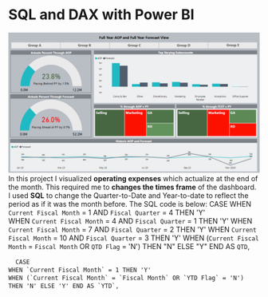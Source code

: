 # SQL and DAX with Power BI
![](/images/OPEX1.png)
In this project I visualized **operating expenses** which actualize at the end of the month. 
This required me to **changes the times frame** of the dashboard.
I used **SQL** to change the Quarter-to-Date and Year-to-date to reflect the period as if it was the month before.
The SQL code is below:
     CASE
    WHEN `Current Fiscal Month` = 1 AND `Fiscal Quarter` = 4 THEN 'Y'  
    WHEN `Current Fiscal Month` = 4 AND `Fiscal Quarter` = 1 THEN 'Y' 
    WHEN `Current Fiscal Month` = 7 AND `Fiscal Quarter` = 2 THEN 'Y' 
    WHEN `Current Fiscal Month` = 10 AND `Fiscal Quarter` = 3 THEN 'Y' 
    WHEN (`Current Fiscal Month` = `Fiscal Month` OR `QTD Flag` = 'N') THEN "N" ELSE "Y" END AS `QTD`,

      CASE
    WHEN `Current Fiscal Month` = 1 THEN 'Y'  
    WHEN (`Current Fiscal Month` = `Fiscal Month` OR `YTD Flag` = 'N') THEN 'N' ELSE 'Y' END AS `YTD`,

